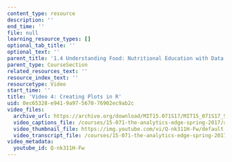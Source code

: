 ```yaml
---
content_type: resource
description: ''
end_time: ''
file: null
learning_resource_types: []
optional_tab_title: ''
optional_text: ''
parent_title: '1.4 Understanding Food: Nutritional Education with Data  (Recitation)'
parent_type: CourseSection
related_resources_text: ''
resource_index_text: ''
resourcetype: Video
start_time: ''
title: 'Video 4: Creating Plots in R'
uid: 0ec65328-e941-9a97-5670-76902ec9ab2c
video_files:
  archive_url: https://archive.org/download/MIT15.071S17/MIT15_071S17_Session_1.4.05_300k.mp4
  video_captions_file: /courses/15-071-the-analytics-edge-spring-2017/a83596ab6fb451a8a423a6e3a251f1e1_ozQJncmJYk.vtt
  video_thumbnail_file: https://img.youtube.com/vi/Q-nk311H-Fw/default.jpg
  video_transcript_file: /courses/15-071-the-analytics-edge-spring-2017/eae2c748f8d49dfa4ff6cc1296713050_ozQJncmJYk.pdf
video_metadata:
  youtube_id: Q-nk311H-Fw
---
```

